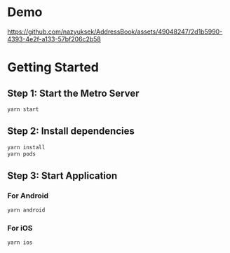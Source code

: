 # Demo




https://github.com/nazyuksek/AddressBook/assets/49048247/2d1b5990-4393-4e2f-a133-57bf206c2b58


# Getting Started

## Step 1: Start the Metro Server

```bash
yarn start
```

## Step 2: Install dependencies

```bash
yarn install
yarn pods
```

## Step 3: Start Application

### For Android

```bash
yarn android
```

### For iOS

```bash
yarn ios
```
